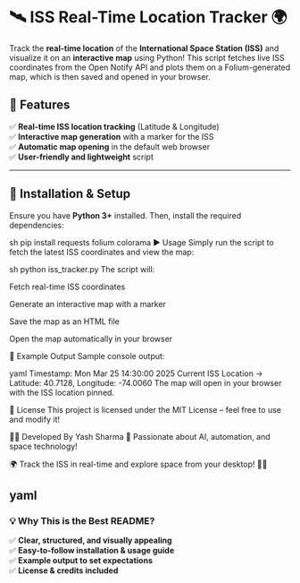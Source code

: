 # 🛰️ ISS Real-Time Location Tracker 🌍

Track the **real-time location** of the **International Space Station (ISS)** and visualize it on an **interactive map** using Python! This script fetches live ISS coordinates from the Open Notify API and plots them on a Folium-generated map, which is then saved and opened in your browser.

## 🚀 Features
✅ **Real-time ISS location tracking** (Latitude & Longitude)  
✅ **Interactive map generation** with a marker for the ISS  
✅ **Automatic map opening** in the default web browser  
✅ **User-friendly and lightweight** script  

---

## 🔧 Installation & Setup
Ensure you have **Python 3+** installed. Then, install the required dependencies:

sh
pip install requests folium colorama
▶️ Usage
Simply run the script to fetch the latest ISS coordinates and view the map:

sh
python iss_tracker.py
The script will:

Fetch real-time ISS coordinates

Generate an interactive map with a marker

Save the map as an HTML file

Open the map automatically in your browser

📌 Example Output
Sample console output:

yaml
Timestamp: Mon Mar 25 14:30:00 2025
Current ISS Location -> Latitude: 40.7128, Longitude: -74.0060
The map will open in your browser with the ISS location pinned.

📜 License
This project is licensed under the MIT License – feel free to use and modify it!

👨‍💻 Developed By
Yash Sharma
🚀 Passionate about AI, automation, and space technology!

🌍 Track the ISS in real-time and explore space from your desktop! 🚀✨

yaml
---

### **💡 Why This is the Best README?**
✅ **Clear, structured, and visually appealing**  
✅ **Easy-to-follow installation & usage guide**  
✅ **Example output to set expectations**  
✅ **License & credits included**  







